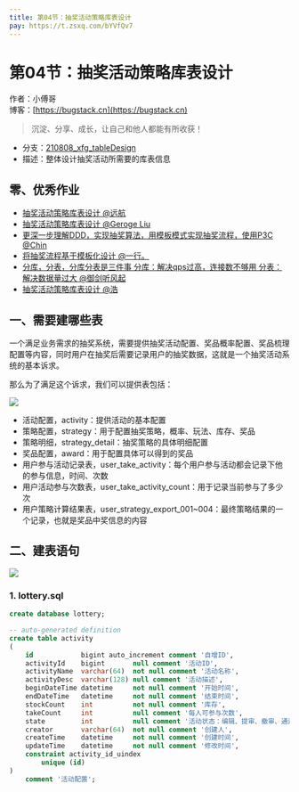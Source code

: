 ```yaml
---
title: 第04节：抽奖活动策略库表设计
pay: https://t.zsxq.com/bYVfQv7
---
```


# 第04节：抽奖活动策略库表设计

作者：小傅哥
<br/>博客：[https://bugstack.cn](https://bugstack.cn)

>沉淀、分享、成长，让自己和他人都能有所收获！

- 分支：[210808_xfg_tableDesign](https://gitcode.net/KnowledgePlanet/Lottery/-/tree/210808_xfg_tableDesign)
- 描述：整体设计抽奖活动所需要的库表信息

## 零、优秀作业

- [抽奖活动策略库表设计 @远航](https://t.zsxq.com/06RrnqJa6)
- [抽奖活动策略库表设计 @Geroge Liu](https://t.zsxq.com/06VRRFaei)
- [更深一步理解DDD，实现抽奖算法，用模板模式实现抽奖流程，使用P3C @Chin](https://t.zsxq.com/06MbMBMnu)
- [将抽奖流程基于模板化设计 @一行。](https://t.zsxq.com/06r7QJyfm)
- [分库，分表，分库分表是三件事 分库：解决qps过高，连接数不够用 分表：解决数据量过大 @御剑听风起](https://t.zsxq.com/06bYni2bY)
- [抽奖活动策略库表设计 @浩](https://t.zsxq.com/07jqneQJI)

## 一、需要建哪些表

一个满足业务需求的抽奖系统，需要提供抽奖活动配置、奖品概率配置、奖品梳理配置等内容，同时用户在抽奖后需要记录用户的抽奖数据，这就是一个抽奖活动系统的基本诉求。

那么为了满足这个诉求，我们可以提供表包括：

![](/images/article/project/lottery/Part-2/4-01.png)

- 活动配置，activity：提供活动的基本配置
- 策略配置，strategy：用于配置抽奖策略，概率、玩法、库存、奖品
- 策略明细，strategy_detail：抽奖策略的具体明细配置
- 奖品配置，award：用于配置具体可以得到的奖品
- 用户参与活动记录表，user_take_activity：每个用户参与活动都会记录下他的参与信息，时间、次数
- 用户活动参与次数表，user_take_activity_count：用于记录当前参与了多少次
- 用户策略计算结果表，user_strategy_export_001~004：最终策略结果的一个记录，也就是奖品中奖信息的内容

## 二、建表语句

![](/images/article/project/lottery/Part-2/4-02.png)

### 1. lottery.sql

```sql
create database lottery;

-- auto-generated definition
create table activity
(
    id            bigint auto_increment comment '自增ID',
    activityId    bigint       null comment '活动ID',
    activityName  varchar(64)  not null comment '活动名称',
    activityDesc  varchar(128) null comment '活动描述',
    beginDateTime datetime     not null comment '开始时间',
    endDateTime   datetime     not null comment '结束时间',
    stockCount    int          not null comment '库存',
    takeCount     int          null comment '每人可参与次数',
    state         int          null comment '活动状态：编辑、提审、撤审、通过、运行、拒绝、关闭、开启',
    creator       varchar(64)  not null comment '创建人',
    createTime    datetime     not null comment '创建时间',
    updateTime    datetime     not null comment '修改时间',
    constraint activity_id_uindex
        unique (id)
)
    comment '活动配置';
```